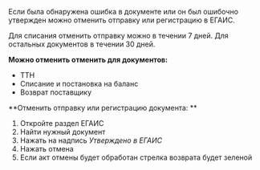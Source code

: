 Если была обнаружена ошибка в документе или он был ошибочно утвержден можно отменить отправку или регистрацию в ЕГАИС. 

Для списания отменить отправку можно в течении 7 дней.
Для остальных документов в течении 30 дней. 

**Можно отменить отменить для документов:**
- ТТН
- Списание и постановка на баланс
- Возврат поставщику

**Отменить отправку или регистрацию документа: **
1. Откройте раздел ЕГАИС
2. Найти нужный документ
3. Нажать на надпись _Утверждено в ЕГАИС_ 
4. Нажать отмена
5. Если акт отмены будет обработан стрелка возврата будет зеленой
